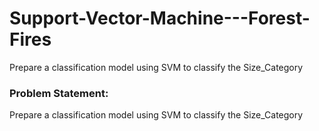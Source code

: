 # Support-Vector-Machine---Forest-Fires
Prepare a classification model using SVM to classify the Size_Category

### Problem Statement:
 Prepare a classification model using SVM to classify the Size_Category
